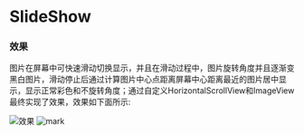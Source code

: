 # SlideShow
### 效果
图片在屏幕中可快速滑动切换显示，并且在滑动过程中，图片旋转角度并且逐渐变黑白图片，滑动停止后通过计算图片中心点距离屏幕中心距离最近的图片居中显示，显示正常彩色和不旋转角度；通过自定义HorizontalScrollView和ImageView最终实现了效果，效果如下面所示:

![效果](http://p54fe58h3.bkt.clouddn.com/blog/180308/j9aB7J12Cb.gif)
![mark](http://p54fe58h3.bkt.clouddn.com/blog/180311/4jcFlaDBfm.gif)
